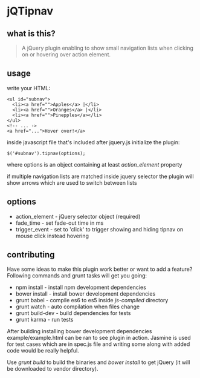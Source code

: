 # jQTipnav

## what is this?

> A jQuery plugin enabling to show small navigation lists when clicking on or hovering over action element.

## usage
write your HTML:

    <ul id="subnav">
      <li><a href="">Apples</a> |</li>
      <li><a href="">Oranges</a> |</li>
      <li><a href="">Pinepples</a></li>
    </ul>
    <!-- ... ->
    <a href="...">Hover over!</a>

inside javascript file that's included after jquery.js initialize the plugin:

    $('#subnav').tipnav(options);

where options is an object containing at least *action_element* property

if multiple navigation lists are matched inside jquery selector the plugin will show arrows which are used to switch between lists

## options

* action_element - jQuery selector object (required)
* fade_time - set fade-out time in ms
* trigger_event - set to 'click' to trigger showing and hiding tipnav on mouse click instead hovering

## contributing

Have some ideas to make this plugin work better or want to add a feature? Following commands and grunt tasks will get you going:

* npm install - install npm development dependencies
* bower install - install bower development dependencies
* grunt babel - compile es6 to es5 inside *js-compiled* directory
* grunt watch - auto compilation when files change
* grunt build-dev - build dependencies for tests
* grunt karma - run tests

After building installing bower development dependencies example/example.html can be ran to see plugin in action.
Jasmine is used for test cases which are in spec.js file and writing some along with added code would be really helpful.

Use *grunt build* to build the binaries and *bower install* to get jQuery (it will be downloaded to vendor directory).
